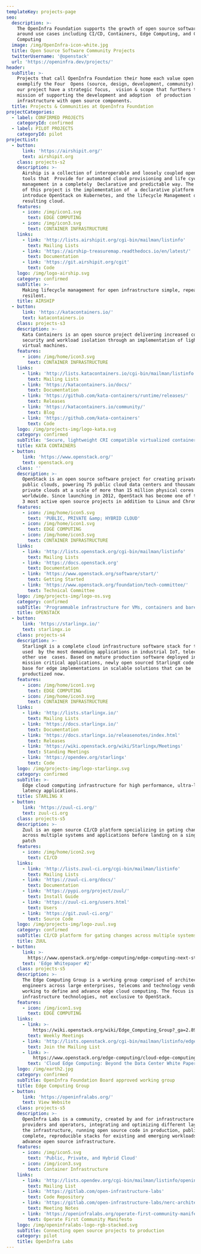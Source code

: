 ```yaml
---
templateKey: projects-page
seo:
  description: >-
    The OpenInfra Foundation supports the growth of open source software projects and communities
    around use cases including CI/CD, Containers, Edge Computing, and Cloud
    Computing
  image: /img/OpenInfra-icon-white.jpg
  title: Open Source Software Community Projects
  twitterUsername: '@openstack'
  url: 'https://openinfra.dev/projects/'
header:
  subTitle: >-
    Projects that call OpenInfra Foundation their home each value open collaboration and
    exemplify the Four  Opens (source, design, development, community). All of
    our project have a strategic focus,  vision & scope that furthers the OpenInfra Foundation
    mission of supporting the development and adoption  of production
    infrastructure with open source components.
  title: Projects & Communities at OpenInfra Foundation
projectCategories:
  - label: CONFIRMED PROJECTS
    categoryId: confirmed
  - label: PILOT PROJECTS
    categoryId: pilot
projectList:
  - button:
      link: 'https://airshipit.org/'
      text: airshipit.org
    class: projects-s2
    description: >-
      Airship is a collection of interoperable and loosely coupled open source
      tools that  Provide for automated cloud provisioning and life cycle
      management in a completely  Declarative and predictable way. The focus
      of this project is the implementation of  a declarative platform to
      introduce OpenStack on Kubernetes, and the lifecycle Management of the
      resulting cloud.
    features:
      - icon: /img/icon1.svg
        text: EDGE COMPUTING
      - icon: /img/icon3.svg
        text: CONTAINER INFRASTRUCTURE
    links:
      - link: 'http://lists.airshipit.org/cgi-bin/mailman/listinfo'
        text: Mailing Lists
      - link: 'https://airship-treasuremap.readthedocs.io/en/latest/'
        text: Documentation
      - link: 'https://git.airshipit.org/cgit'
        text: Code
    logo: /img/logo-airship.svg
    category: confirmed
    subTitle: >-
      Making lifecycle management for open infrastructure simple, repeatable &
      resilent.
    title: AIRSHIP
  - button:
      link: 'https://katacontainers.io/'
      text: katacontainers.io
    class: projects-s3
    description: >-
      Kata Containers is an open source project delivering increased container
      security and workload isolation through an implementation of lightweight
      virtual machines.
    features:
      - icon: /img/home/icon3.svg
        text: CONTAINER INFRASTRUCTURE
    links:
      - link: 'http://lists.katacontainers.io/cgi-bin/mailman/listinfo'
        text: Mailing Lists
      - link: 'https://katacontainers.io/docs/'
        text: Documentation
      - link: 'https://github.com/kata-containers/runtime/releases/'
        text: Releases
      - link: 'https://katacontainers.io/community/'
        text: Blog
      - link: 'https://github.com/kata-containers'
        text: Code
    logo: /img/projects-img/logo-kata.svg
    category: confirmed
    subTitle: 'Secure, lightweight CRI compatible virtualized containers.'
    title: KATA CONTAINERS
  - button:
      link: 'https://www.openstack.org/'
      text: openstack.org
    class: ''
    description: >-
      OpenStack is an open source software project for creating private and
      public clouds, powering 75 public cloud data centers and thousands of
      private clouds at a scale of more than 15 million physical cores
      worldwide. Since launching in 2012, OpenStack has become one of the top
      3 most active open source projects in addition to Linux and Chromium. 
    features:
      - icon: /img/home/icon5.svg
        text: 'PUBLIC, PRIVATE &amp; HYBRID CLOUD'
      - icon: /img/home/icon1.svg
        text: EDGE COMPUTING
      - icon: /img/home/icon3.svg
        text: CONTAINER INFRASTRUCTURE
    links:
      - link: 'http://lists.openstack.org/cgi-bin/mailman/listinfo'
        text: Mailing Lists
      - link: 'https://docs.openstack.org'
        text: Documentation
      - link: 'https://www.openstack.org/software/start/'
        text: Getting Started
      - link: 'https://www.openstack.org/foundation/tech-committee/'
        text: Technical Committee
    logo: /img/projects-img/logo-os.svg
    category: confirmed
    subTitle: 'Programmable infrastructure for VMs, containers and bare metal.'
    title: OPENSTACK
  - button:
      link: 'https://starlingx.io/'
      text: starlingx.io
    class: projects-s4
    description: >-
      StarlingX is a complete cloud infrastructure software stack for the edge
      used  by the most demanding applications in industrial IoT, telecom, and
      other use  cases. Based on mature production software deployed in
      mission critical applications, newly open sourced StarlingX code is the
      base for edge implementations in scalable solutions that can be
      productized now. 
    features:
      - icon: /img/home/icon1.svg
        text: EDGE COMPUTING
      - icon: /img/home/icon3.svg
        text: CONTAINER INFRASTRUCTURE
    links:
      - link: 'http://lists.starlingx.io/'
        text: Mailing Lists
      - link: 'https://docs.starlingx.io/'
        text: Documentation
      - link: 'https://docs.starlingx.io/releasenotes/index.html'
        text: Releases
      - link: 'https://wiki.openstack.org/wiki/Starlingx/Meetings'
        text: Standing Meetings
      - link: 'https://opendev.org/starlingx'
        text: Code
    logo: /img/projects-img/logo-starlingx.svg
    category: confirmed
    subTitle: >-
      Edge cloud computing infrastructure for high performance, ultra-low
      latency applications.
    title: STARLING X
  - button:
      link: 'https://zuul-ci.org/'
      text: zuul-ci.org
    class: projects-s5
    description: >-
      Zuul is an open source CI/CD platform specializing in gating changes
      across multiple systems and applications before landing on a single
      patch
    features:
      - icon: /img/home/icon2.svg
        text: CI/CD
    links:
      - link: 'http://lists.zuul-ci.org/cgi-bin/mailman/listinfo'
        text: Mailing Lists
      - link: 'https://zuul-ci.org/docs/'
        text: Documentation
      - link: 'https://pypi.org/project/zuul/'
        text: Install Guide
      - link: 'https://zuul-ci.org/users.html'
        text: Users
      - link: 'https://git.zuul-ci.org/'
        text: Source Code
    logo: /img/projects-img/logo-zuul.svg
    category: confirmed
    subTitle: CI/CD platform for gating changes across multiple systems/repos.
    title: ZUUL
  - button:
      link: >-
        https://www.openstack.org/edge-computing/edge-computing-next-steps-in-architecture-design-and-testing
      text: 'Edge Whitepaper #2'
    class: projects-s5
    description: >-
      The Edge Computing Group is a working group comprised of architects and
      engineers across large enterprises, telecoms and technology vendors
      working to define and advance edge cloud computing. The focus is open
      infrastructure technologies, not exclusive to OpenStack.
    features:
      - icon: /img/icon1.svg
        text: EDGE COMPUTING
    links:
      - link: >-
          https://wiki.openstack.org/wiki/Edge_Computing_Group?_ga=2.89217689.361772780.1598227486-61533541.1515512744
        text: Weekly Meetings
      - link: 'http://lists.openstack.org/cgi-bin/mailman/listinfo/edge-computing'
        text: Join the Mailing List
      - link: >-
          https://www.openstack.org/edge-computing/cloud-edge-computing-beyond-the-data-center?lang=en_US
        text: 'Cloud Edge Computing: Beyond the Data Center White Paper'
    logo: /img/earth2.jpg
    category: confirmed
    subTitle: OpenInfra Foundation Board approved working group
    title: Edge Computing Group
  - button:
      link: 'https://openinfralabs.org/'
      text: View Website
    class: projects-s5
    description: >-
      OpenInfra Labs is a community, created by and for infrastructure
      providers and operators, integrating and optimizing different layers of
      the infrastructure, running open source code in production, publishing
      complete, reproducible stacks for existing and emerging workloads, to
      advance open source infrastructure.
    features:
      - icon: /img/icon5.svg
        text: 'Public, Private, and Hybrid Cloud'
      - icon: /img/icon3.svg
        text: Container Infrastructure
    links:
      - link: 'http://lists.opendev.org/cgi-bin/mailman/listinfo/openinfralabs'
        text: Mailing List
      - link: 'https://gitlab.com/open-infrastructure-labs'
        text: Code Repository
      - link: 'https://gitlab.com/open-infrastructure-labs/nerc-architecture'
        text: Meeting Notes
      - link: 'https://openinfralabs.org/operate-first-community-manifesto/'
        text: Operate First Community Manifesto
    logo: /img/openinfralabs-logo-rgb-stacked.svg
    subTitle: Connecting open source projects to production
    category: pilot
    title: OpenInfra Labs
---
```


